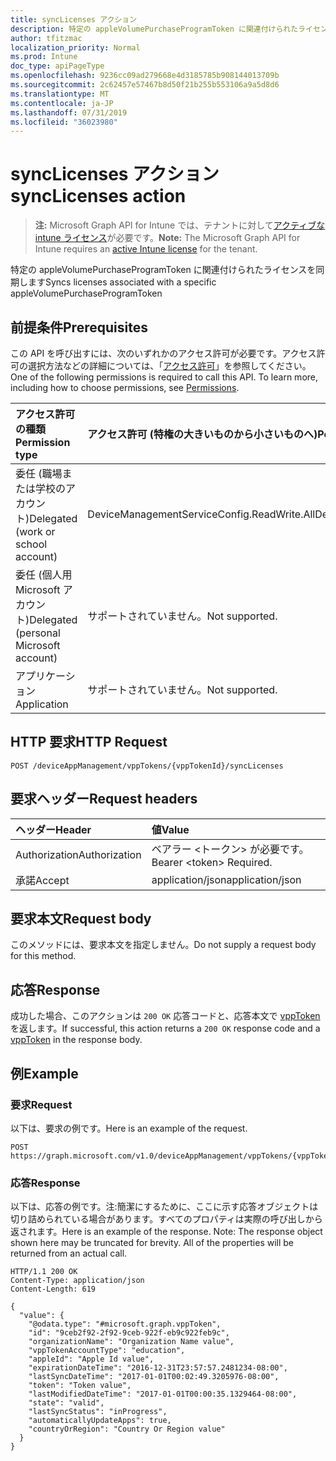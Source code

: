 ```yaml
---
title: syncLicenses アクション
description: 特定の appleVolumePurchaseProgramToken に関連付けられたライセンスを同期します
author: tfitzmac
localization_priority: Normal
ms.prod: Intune
doc_type: apiPageType
ms.openlocfilehash: 9236cc09ad279668e4d3185785b908144013709b
ms.sourcegitcommit: 2c62457e57467b8d50f21b255b553106a9a5d8d6
ms.translationtype: MT
ms.contentlocale: ja-JP
ms.lasthandoff: 07/31/2019
ms.locfileid: "36023980"
---
```

# <a name="synclicenses-action"></a><span data-ttu-id="72e13-103">syncLicenses アクション</span><span class="sxs-lookup"><span data-stu-id="72e13-103">syncLicenses action</span></span>

> <span data-ttu-id="72e13-104">**注:** Microsoft Graph API for Intune では、テナントに対して[アクティブな intune ライセンス](https://go.microsoft.com/fwlink/?linkid=839381)が必要です。</span><span class="sxs-lookup"><span data-stu-id="72e13-104">**Note:** The Microsoft Graph API for Intune requires an [active Intune license](https://go.microsoft.com/fwlink/?linkid=839381) for the tenant.</span></span>

<span data-ttu-id="72e13-105">特定の appleVolumePurchaseProgramToken に関連付けられたライセンスを同期します</span><span class="sxs-lookup"><span data-stu-id="72e13-105">Syncs licenses associated with a specific appleVolumePurchaseProgramToken</span></span>

## <a name="prerequisites"></a><span data-ttu-id="72e13-106">前提条件</span><span class="sxs-lookup"><span data-stu-id="72e13-106">Prerequisites</span></span>
<span data-ttu-id="72e13-p101">この API を呼び出すには、次のいずれかのアクセス許可が必要です。アクセス許可の選択方法などの詳細については、「[アクセス許可](/graph/permissions-reference)」を参照してください。</span><span class="sxs-lookup"><span data-stu-id="72e13-p101">One of the following permissions is required to call this API. To learn more, including how to choose permissions, see [Permissions](/graph/permissions-reference).</span></span>

|<span data-ttu-id="72e13-109">アクセス許可の種類</span><span class="sxs-lookup"><span data-stu-id="72e13-109">Permission type</span></span>|<span data-ttu-id="72e13-110">アクセス許可 (特権の大きいものから小さいものへ)</span><span class="sxs-lookup"><span data-stu-id="72e13-110">Permissions (from most to least privileged)</span></span>|
|:---|:---|
|<span data-ttu-id="72e13-111">委任 (職場または学校のアカウント)</span><span class="sxs-lookup"><span data-stu-id="72e13-111">Delegated (work or school account)</span></span>|<span data-ttu-id="72e13-112">DeviceManagementServiceConfig.ReadWrite.All</span><span class="sxs-lookup"><span data-stu-id="72e13-112">DeviceManagementServiceConfig.ReadWrite.All</span></span>|
|<span data-ttu-id="72e13-113">委任 (個人用 Microsoft アカウント)</span><span class="sxs-lookup"><span data-stu-id="72e13-113">Delegated (personal Microsoft account)</span></span>|<span data-ttu-id="72e13-114">サポートされていません。</span><span class="sxs-lookup"><span data-stu-id="72e13-114">Not supported.</span></span>|
|<span data-ttu-id="72e13-115">アプリケーション</span><span class="sxs-lookup"><span data-stu-id="72e13-115">Application</span></span>|<span data-ttu-id="72e13-116">サポートされていません。</span><span class="sxs-lookup"><span data-stu-id="72e13-116">Not supported.</span></span>|

## <a name="http-request"></a><span data-ttu-id="72e13-117">HTTP 要求</span><span class="sxs-lookup"><span data-stu-id="72e13-117">HTTP Request</span></span>
<!-- {
  "blockType": "ignored"
}
-->
``` http
POST /deviceAppManagement/vppTokens/{vppTokenId}/syncLicenses
```

## <a name="request-headers"></a><span data-ttu-id="72e13-118">要求ヘッダー</span><span class="sxs-lookup"><span data-stu-id="72e13-118">Request headers</span></span>
|<span data-ttu-id="72e13-119">ヘッダー</span><span class="sxs-lookup"><span data-stu-id="72e13-119">Header</span></span>|<span data-ttu-id="72e13-120">値</span><span class="sxs-lookup"><span data-stu-id="72e13-120">Value</span></span>|
|:---|:---|
|<span data-ttu-id="72e13-121">Authorization</span><span class="sxs-lookup"><span data-stu-id="72e13-121">Authorization</span></span>|<span data-ttu-id="72e13-122">ベアラー &lt;トークン&gt; が必要です。</span><span class="sxs-lookup"><span data-stu-id="72e13-122">Bearer &lt;token&gt; Required.</span></span>|
|<span data-ttu-id="72e13-123">承諾</span><span class="sxs-lookup"><span data-stu-id="72e13-123">Accept</span></span>|<span data-ttu-id="72e13-124">application/json</span><span class="sxs-lookup"><span data-stu-id="72e13-124">application/json</span></span>|

## <a name="request-body"></a><span data-ttu-id="72e13-125">要求本文</span><span class="sxs-lookup"><span data-stu-id="72e13-125">Request body</span></span>
<span data-ttu-id="72e13-126">このメソッドには、要求本文を指定しません。</span><span class="sxs-lookup"><span data-stu-id="72e13-126">Do not supply a request body for this method.</span></span>

## <a name="response"></a><span data-ttu-id="72e13-127">応答</span><span class="sxs-lookup"><span data-stu-id="72e13-127">Response</span></span>
<span data-ttu-id="72e13-128">成功した場合、このアクションは `200 OK` 応答コードと、応答本文で [vppToken](../resources/intune-onboarding-vpptoken.md) を返します。</span><span class="sxs-lookup"><span data-stu-id="72e13-128">If successful, this action returns a `200 OK` response code and a [vppToken](../resources/intune-onboarding-vpptoken.md) in the response body.</span></span>

## <a name="example"></a><span data-ttu-id="72e13-129">例</span><span class="sxs-lookup"><span data-stu-id="72e13-129">Example</span></span>

### <a name="request"></a><span data-ttu-id="72e13-130">要求</span><span class="sxs-lookup"><span data-stu-id="72e13-130">Request</span></span>
<span data-ttu-id="72e13-131">以下は、要求の例です。</span><span class="sxs-lookup"><span data-stu-id="72e13-131">Here is an example of the request.</span></span>
``` http
POST https://graph.microsoft.com/v1.0/deviceAppManagement/vppTokens/{vppTokenId}/syncLicenses
```

### <a name="response"></a><span data-ttu-id="72e13-132">応答</span><span class="sxs-lookup"><span data-stu-id="72e13-132">Response</span></span>
<span data-ttu-id="72e13-p102">以下は、応答の例です。注:簡潔にするために、ここに示す応答オブジェクトは切り詰められている場合があります。すべてのプロパティは実際の呼び出しから返されます。</span><span class="sxs-lookup"><span data-stu-id="72e13-p102">Here is an example of the response. Note: The response object shown here may be truncated for brevity. All of the properties will be returned from an actual call.</span></span>
``` http
HTTP/1.1 200 OK
Content-Type: application/json
Content-Length: 619

{
  "value": {
    "@odata.type": "#microsoft.graph.vppToken",
    "id": "9ceb2f92-2f92-9ceb-922f-eb9c922feb9c",
    "organizationName": "Organization Name value",
    "vppTokenAccountType": "education",
    "appleId": "Apple Id value",
    "expirationDateTime": "2016-12-31T23:57:57.2481234-08:00",
    "lastSyncDateTime": "2017-01-01T00:02:49.3205976-08:00",
    "token": "Token value",
    "lastModifiedDateTime": "2017-01-01T00:00:35.1329464-08:00",
    "state": "valid",
    "lastSyncStatus": "inProgress",
    "automaticallyUpdateApps": true,
    "countryOrRegion": "Country Or Region value"
  }
}
```



